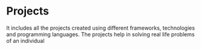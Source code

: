 # Projects
It includes all the projects created using different frameworks, technologies and programming languages.
The projects help in solving real life problems of an individual
